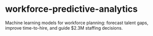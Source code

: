 # workforce-predictive-analytics
Machine learning models for workforce planning: forecast talent gaps, improve time-to-hire, and guide $2.3M staffing decisions.
